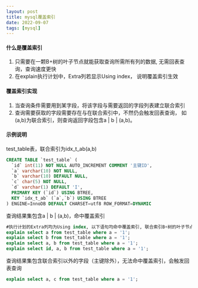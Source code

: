 ```yaml
---
layout: post
title: mysql覆盖索引
date: 2022-09-07
tags: [mysql]
---
```


#### 什么是覆盖索引
1. 只需要在一颗B+树的叶子节点就能获取查询所需所有列的数据, 无需回表查询，查询速度更快
2. 在explain执行计划中，Extra列若显示Using index， 说明覆盖索引生效

#### 覆盖索引实现
1. 当查询条件需要用到某字段，将该字段与需要返回的字段列表建立联合索引
2. 查询需要获取的字段需要存在与在联合索引中，不然仍会触发回表查询， 如(a,b)为联合索引，则查询返回字段包含a | b | (a,b)。

#### 示例说明
test_table表，联合索引为idx_t_ab(a,b)
```sql
CREATE TABLE `test_table` (
  `id` int(11) NOT NULL AUTO_INCREMENT COMMENT '主键ID',
  `a` varchar(10) NOT NULL,
  `b` varchar(10) DEFAULT NULL,
  `c` char(5) NOT NULL,
  `d` varchar(1) DEFAULT 'I',
  PRIMARY KEY (`id`) USING BTREE,
  KEY `idx_t_ab` (`a`,`b`) USING BTREE
) ENGINE=InnoDB DEFAULT CHARSET=utf8 ROW_FORMAT=DYNAMIC
```
查询结果集包含a | b | (a,b)，命中覆盖索引
```sql
#执行计划的Extra列均为Using index, 以下语句均命中覆盖索引, 联合索引B+树的叶子节点即可找到所需字段,不会触发回表查询
explain select a from test_table where a = '1';
explain select b from test_table where a = '1';
explain select a, b from test_table where a = '1';
explain select id, a, b from test_table where a = '1';
```
查询结果集包含联合索引以外的字段（主键除外），无法命中覆盖索引，会触发回表查询
```sql
explain select a, c from test_table where a = '1';
```




